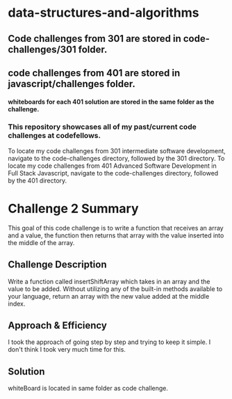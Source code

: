 # data-structures-and-algorithms
## Code challenges from 301 are stored in code-challenges/301 folder.
## code challenges from 401 are stored in javascript/challenges folder.
#### whiteboards for each 401 solution are stored in the same folder as the challenge. 
### This repository showcases all of my past/current code challenges at codefellows.
To locate my code challenges from 301 intermediate software development, navigate to the code-challenges directory, followed by the 301 directory. 
To locate my code challenges from 401 Advanced Software Development in Full Stack Javascript, navigate to the code-challenges directory, followed by the 401 directory.
# Challenge 2 Summary
This goal of this code challenge is to write a function that receives an array and a value, the function then returns that array with the value inserted into the middle of the array. 

## Challenge Description
Write a function called insertShiftArray which takes in an array and the value to be added. Without utilizing any of the built-in methods available to your language, return an array with the new value added at the middle index.

## Approach & Efficiency
I took the approach of going step by step and trying to keep it simple.
I don't think I took very much time for this.

## Solution
whiteBoard is located in same folder as code challenge.